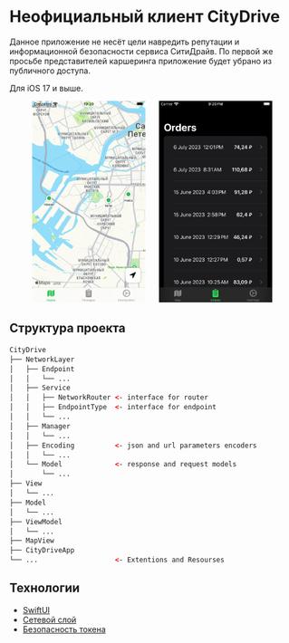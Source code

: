 # Неофициальный клиент CityDrive

Данное приложение не несёт цели навредить репутации и информационной безопасности сервиса СитиДрайв. По первой же просьбе представителей каршеринга приложение будет убрано из публичного доступа.

Для iOS 17 и выше.

<div style="display: flex; flex-direction: row; flex-wrap: wrap; justify-content: center; column-gap: 24px; row-gap: 20px;">
    <span><img src="img/1.png" style="width:200px;"></span>
    <span><img src="img/2.png" style="width:200px;"></span>
</div>

## Структура проекта

```xml
CityDrive
├── NetworkLayer
│   ├── Endpoint
│   │   └── ...
│   ├── Service
│   │   ├── NetworkRouter <- interface for router
│   │   ├── EndpointType  <- interface for endpoint
│   │   └── ...
│   ├── Manager
│   │   └── ...
│   ├── Encoding          <- json and url parameters encoders
│   │   └── ...
│   └── Model             <- response and request models
│       └── ...
├── View
│   └── ...
├── Model
│   └── ...
├── ViewModel
│   └── ...
├── MapView
├── CityDriveApp
└── ...                   <- Extentions and Resourses
```

## Технологии

- [SwiftUI](https://developer.apple.com/xcode/swiftui/)
- [Сетевой слой](https://habr.com/ru/articles/443514/)
- [Безопасность токена](https://github.com/jrendel/SwiftKeychainWrapper)
